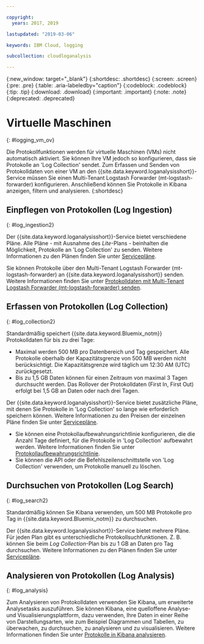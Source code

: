 ```yaml
---

copyright:
  years: 2017, 2019

lastupdated: "2019-03-06"

keywords: IBM Cloud, logging

subcollection: cloudloganalysis

---
```


{:new_window: target="_blank"}
{:shortdesc: .shortdesc}
{:screen: .screen}
{:pre: .pre}
{:table: .aria-labeledby="caption"}
{:codeblock: .codeblock}
{:tip: .tip}
{:download: .download}
{:important: .important}
{:note: .note}
{:deprecated: .deprecated}

# Virtuelle Maschinen
{: #logging_vm_ov}

Die Protokollfunktionen werden für virtuelle Maschinen (VMs) nicht automatisch aktiviert. Sie können Ihre VM jedoch so konfigurieren, dass sie Protokolle an 'Log Collection' sendet. Zum Erfassen und Senden von Protokolldaten von einer VM an den {{site.data.keyword.loganalysisshort}}-Service müssen Sie einen Multi-Tenant Logstash Forwarder (mt-logstash-forwarder) konfigurieren. Anschließend können Sie Protokolle in Kibana anzeigen, filtern und analysieren.
{:shortdesc}


## Einpflegen von Protokollen (Log Ingestion)
{: #log_ingestion2}

Der {{site.data.keyword.loganalysisshort}}-Service bietet verschiedene Pläne. Alle Pläne - mit Ausnahme des *Lite*-Plans - beinhalten die Möglichkeit, Protokolle an 'Log Collection' zu senden. Weitere Informationen zu den Plänen finden Sie unter [Servicepläne](/docs/services/CloudLogAnalysis?topic=cloudloganalysis-log_analysis_ov#plans).

Sie können Protokolle über den Multi-Tenant Logstash Forwarder (mt-logstash-forwarder) an {{site.data.keyword.loganalysisshort}} senden. Weitere Informationen finden Sie unter [Protokolldaten mit Multi-Tenant Logstash Forwarder (mt-logstash-forwarder) senden](/docs/services/CloudLogAnalysis/how-to/send-data?topic=cloudloganalysis-send_data_mt#send_data_mt).


## Erfassen von Protokollen (Log Collection)
{: #log_collection2}

Standardmäßig speichert {{site.data.keyword.Bluemix_notm}} Protokolldaten für bis zu drei Tage:   

* Maximal werden 500 MB pro Datenbereich und Tag gespeichert. Alle Protokolle oberhalb der Kapazitätsgrenze von 500 MB werden nicht berücksichtigt. Die Kapazitätsgrenze wird täglich um 12:30 AM (UTC) zurückgesetzt.
* Bis zu 1,5 GB Daten können für einen Zeitraum von maximal 3 Tagen durchsucht werden. Das Rollover der Protokolldaten (First In, First Out) erfolgt bei 1,5 GB an Daten oder nach drei Tagen.

Der {{site.data.keyword.loganalysisshort}}-Service bietet zusätzliche Pläne, mit denen Sie Protokolle in 'Log Collection' so lange wie erforderlich speichern können. Weitere Informationen zu den Preisen der einzelnen Pläne finden Sie unter [Servicepläne](/docs/services/CloudLogAnalysis?topic=cloudloganalysis-log_analysis_ov#plans).

* Sie können eine Protokollaufbewahrungsrichtlinie konfigurieren, die die Anzahl Tage definiert, für die Protokolle in 'Log Collection' aufbewahrt werden. Weitere Informationen finden Sie unter [Protokollaufbewahrungsrichtlinie](/docs/services/CloudLogAnalysis?topic=cloudloganalysis-manage_logs#log_retention_policy).
* Sie können die API oder die Befehlszeilenschnittstelle von 'Log Collection' verwenden, um Protokolle manuell zu löschen.


## Durchsuchen von Protokollen (Log Search)
{: #log_search2}

Standardmäßig können Sie Kibana verwenden, um 500 MB Protokolle pro Tag in {{site.data.keyword.Bluemix_notm}} zu durchsuchen. 

Der {{site.data.keyword.loganalysisshort}}-Service bietet mehrere Pläne. Für jeden Plan gibt es unterschiedliche Protokollsuchfunktionen. Z. B. können Sie beim *Log Collection*-Plan bis zu 1 GB an Daten pro Tag durchsuchen. Weitere Informationen zu den Plänen finden Sie unter [Servicepläne](/docs/services/CloudLogAnalysis?topic=cloudloganalysis-log_analysis_ov#plans).


## Analysieren von Protokollen (Log Analysis)
{: #log_analysis}

Zum Analysieren von Protokolldaten verwenden Sie Kibana, um erweiterte Analysetasks auszuführen. Sie können Kibana, eine quelloffene Analyse- und Visualisierungsplattform, dazu verwenden, Ihre Daten in einer Reihe von Darstellungsarten, wie zum Beispiel Diagrammen und Tabellen, zu überwachen, zu durchsuchen, zu analysieren und zu visualisieren. Weitere Informationen finden Sie unter [Protokolle in Kibana analysieren](/docs/services/CloudLogAnalysis/kibana?topic=cloudloganalysis-analyzing_logs_Kibana#analyzing_logs_Kibana).
